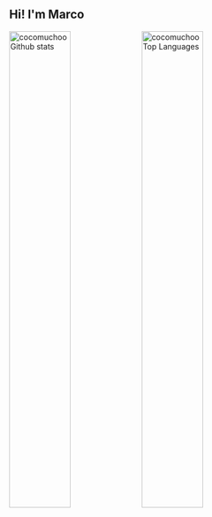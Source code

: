 ## Hi! I'm Marco

<img alt="cocomuchoo Github stats" align="left" width="47%" src="https://github-readme-stats.vercel.app/api?username=cocomuchoo&show_icons=true&theme=radical"/>
<img alt="cocomuchoo Top Languages" align="left" width="47%" src="https://github-readme-stats.vercel.app/api/top-langs/?username=cocomuchoo&layout=donut"/>
